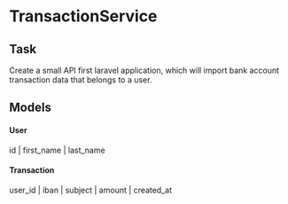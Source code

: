 # TransactionService

## Task

Create a small API first laravel application, which will import 
bank account transaction data that belongs to a user.

## Models

#### User 
id | first_name | last_name
#### Transaction
user_id | iban | subject | amount | created_at


